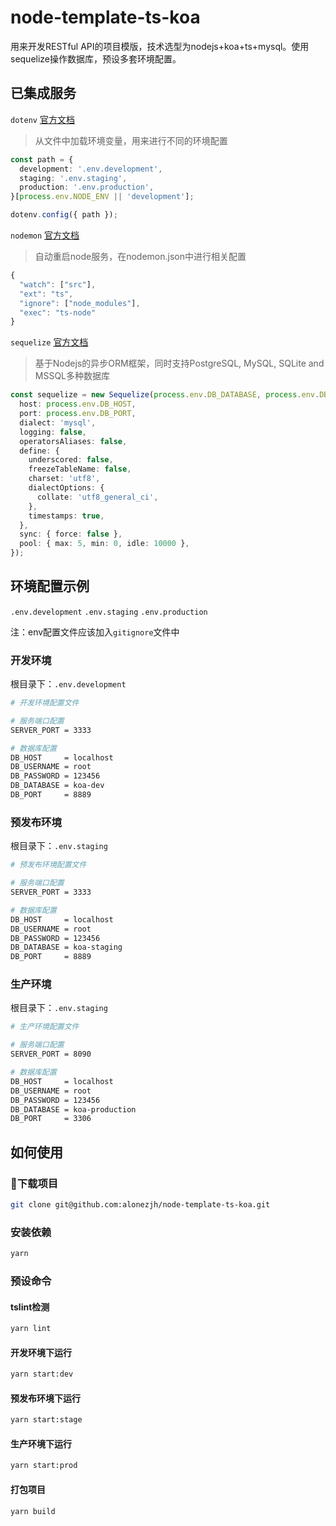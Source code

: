 # node-template-ts-koa
用来开发RESTful API的项目模版，技术选型为nodejs+koa+ts+mysql。使用sequelize操作数据库，预设多套环境配置。

## 已集成服务

`dotenv` [官方文档](https://github.com/motdotla/dotenv)

> 从文件中加载环境变量，用来进行不同的环境配置

``` ts
const path = {
  development: '.env.development',
  staging: '.env.staging',
  production: '.env.production',
}[process.env.NODE_ENV || 'development'];

dotenv.config({ path });
```

`nodemon` [官方文档](https://github.com/remy/nodemon#nodemon)

> 自动重启node服务，在nodemon.json中进行相关配置

``` ts
{
  "watch": ["src"],
  "ext": "ts",
  "ignore": ["node_modules"],
  "exec": "ts-node"
}
```

`sequelize` [官方文档](http://docs.sequelizejs.com)

> 基于Nodejs的异步ORM框架，同时支持PostgreSQL, MySQL, SQLite and MSSQL多种数据库

``` ts
const sequelize = new Sequelize(process.env.DB_DATABASE, process.env.DB_USERNAME, process.env.DB_PASSWORD, {
  host: process.env.DB_HOST,
  port: process.env.DB_PORT,
  dialect: 'mysql',
  logging: false,
  operatorsAliases: false,
  define: {
    underscored: false,
    freezeTableName: false,
    charset: 'utf8',
    dialectOptions: {
      collate: 'utf8_general_ci',
    },
    timestamps: true,
  },
  sync: { force: false },
  pool: { max: 5, min: 0, idle: 10000 },
});
```

## 环境配置示例

`.env.development`
`.env.staging`
`.env.production`

注：env配置文件应该加入`gitignore`文件中


### 开发环境

根目录下：`.env.development`

``` bash
# 开发环境配置文件

# 服务端口配置
SERVER_PORT = 3333

# 数据库配置
DB_HOST     = localhost
DB_USERNAME = root
DB_PASSWORD = 123456
DB_DATABASE = koa-dev
DB_PORT     = 8889
```

### 预发布环境

根目录下：`.env.staging`

``` bash
# 预发布环境配置文件

# 服务端口配置
SERVER_PORT = 3333

# 数据库配置
DB_HOST     = localhost
DB_USERNAME = root
DB_PASSWORD = 123456
DB_DATABASE = koa-staging
DB_PORT     = 8889
```

### 生产环境

根目录下：`.env.staging`

``` bash
# 生产环境配置文件

# 服务端口配置
SERVER_PORT = 8090

# 数据库配置
DB_HOST     = localhost
DB_USERNAME = root
DB_PASSWORD = 123456
DB_DATABASE = koa-production
DB_PORT     = 3306
```

## 如何使用

### 下载项目

``` bash
git clone git@github.com:alonezjh/node-template-ts-koa.git
```

### 安装依赖

``` bash
yarn
```

### 预设命令

#### tslint检测

``` bash
yarn lint
```

#### 开发环境下运行

``` bash
yarn start:dev
```

#### 预发布环境下运行

``` bash
yarn start:stage
```

#### 生产环境下运行

``` bash
yarn start:prod
```

#### 打包项目

``` bash
yarn build
```

